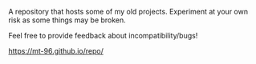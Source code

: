 


A repository that hosts some of my old projects. Experiment at your own risk as some things may be broken.


Feel free to provide feedback about incompatibility/bugs!


https://mt-96.github.io/repo/

